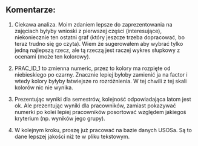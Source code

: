 ## Komentarze:

1. Ciekawa analiza. Moim zdaniem lepsze do zaprezentowania na zajęciach byłyby wnioski z pierwszej części (interesujące), niekoniecznie ten ostatni graf (który jeszcze trzeba dopracować, bo teraz trudno się go czyta). Wiem że sugerowałem aby wybrać tylko jedną najlepszą rzecz, ale tą rzeczą jest raczej wykres słupkowy z ocenami (może ten kolorowy).

2. PRAC_ID_1 to zmienna numeric, przez to kolory ma rozpięte od niebieskiego po czarny. Znacznie lepiej byłoby zamienić ja na factor i wtedy kolory byłyby łatwiejsze ro rozróżnienia. W tej chwili z tej skali kolorów nic nie wynika.

3. Prezentując wyniki dla semestrów, kolejność odpowiadająca latom jest ok. Ale prezentując wyniki dla pracowników, zamiast pokazywać numerki po kolei lepiej pracowników posortować względem jakiegoś kryterium (np. wyników jego grupy).

4. W kolejnym kroku, proszę już pracować na bazie danych USOSa. Są to dane lepszej jakości niż te w pliku tekstowym.

